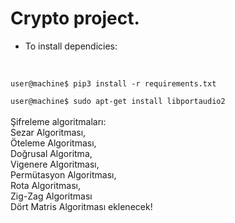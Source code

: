 # Crypto project.

- To install dependicies:
<br>
<code>
user@machine$ pip3 install -r requirements.txt
</code>
<code>
user@machine$ sudo apt-get install libportaudio2
</code>
<br>Şifreleme algoritmaları:
<br>Sezar Algoritması, 
<br>Öteleme Algoritması, 
<br>Doğrusal Algoritma, 
<br>Vigenere Algoritması, 
<br>Permütasyon Algoritması, 
<br>Rota Algoritması, 
<br>Zig-Zag Algoritması 
<br>Dört Matris Algoritması eklenecek!


